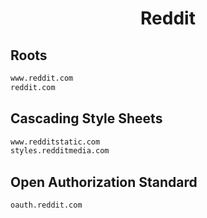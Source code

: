


<h1 align="center">Reddit</h1>  


## Roots


```html
www.reddit.com
reddit.com
```  


## Cascading Style Sheets


```html
www.redditstatic.com
styles.redditmedia.com
```  


## Open Authorization Standard


```html
oauth.reddit.com
```  

